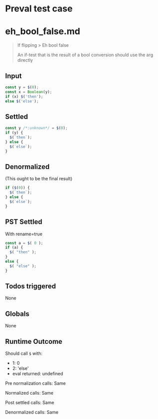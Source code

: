 # Preval test case

# eh_bool_false.md

> If flipping > Eh bool false
>
> An if-test that is the result of a bool conversion should use the arg directly

## Input

`````js filename=intro
const y = $(0);
const x = Boolean(y);
if (x) $('then');
else $('else');
`````


## Settled


`````js filename=intro
const y /*:unknown*/ = $(0);
if (y) {
  $(`then`);
} else {
  $(`else`);
}
`````


## Denormalized
(This ought to be the final result)

`````js filename=intro
if ($(0)) {
  $(`then`);
} else {
  $(`else`);
}
`````


## PST Settled
With rename=true

`````js filename=intro
const a = $( 0 );
if (a) {
  $( "then" );
}
else {
  $( "else" );
}
`````


## Todos triggered


None


## Globals


None


## Runtime Outcome


Should call `$` with:
 - 1: 0
 - 2: 'else'
 - eval returned: undefined

Pre normalization calls: Same

Normalized calls: Same

Post settled calls: Same

Denormalized calls: Same
